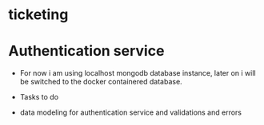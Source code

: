 # ticketing

# Authentication service

- For now i am using localhost mongodb database instance, later on i will be switched to the docker containered database.

- Tasks to do
- data modeling for authentication service and validations and errors
